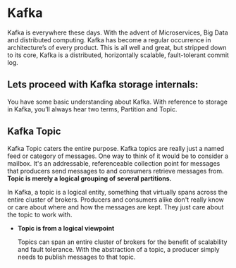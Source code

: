 # Kafka
Kafka is everywhere these days. With the advent of Microservices, Big Data and distributed computing. Kafka has become a regular occurrence in architecture’s of every product. This is all well and great, but stripped down to its core, Kafka is a distributed, horizontally scalable, fault-tolerant commit log.

## Lets proceed with Kafka storage internals:
You have some basic understanding about Kafka. With reference to storage in Kafka, you’ll always hear two terms, Partition and Topic.

 ## Kafka Topic
 Kafka Topic caters the entire purpose. Kafka topics are really just a named feed or category of messages. One way to think of it would be to consider a mailbox. It's an addressable, referenceable collection point for messages that producers send messages to and consumers retrieve messages from. **Topic is merely a logical grouping of several partitions.** 

In Kafka, a topic is a logical entity, something that virtually spans across the entire cluster of brokers. Producers and consumers alike don't really know or care about where and how the messages are kept. They just care about the topic to work with.

 - **Topic is from a logical viewpoint**
 
	 Topics can span an entire cluster of brokers for the benefit of scalability and fault tolerance.
	 With the abstraction of a topic, a producer simply needs to publish messages to that topic.
	 

<!--stackedit_data:
eyJoaXN0b3J5IjpbLTExNDM2MTcwOCwtMjA1NDQ4NjY4MSwtND
cwNDUyNjA4LDY1MDg5ODE4LC0yMDg4NzQ2NjEyLC0yMDg4NzQ2
NjEyLC0xMTcxOTI4NDUsOTMzMzA5Nzg3LDEyMTg0NzY1MDksLT
E3Mzg0MTQwMywtODgxMDQyNTYxLC0yMDE0MzIyODM1LC0zNzMz
Mjc1NDcsMjM2OTE4NDQ1LC04NTEwODA4NTUsLTE5NzU2ODE1Mz
QsLTIwMzU4MjAzNDYsLTQ1Mzg0NjI2NCwtMTgwODMzMTE5NCw2
NTkyNTY5OTZdfQ==
-->